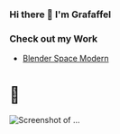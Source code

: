 ### Hi there 👋 I'm Grafaffel

### Check out my Work

- [Blender Space Modern](https://github.com/Grafaffel/blender-modern-space "A Space-Inspired Blender Theme for Blender 4.0.1")

# 👀

![Screenshot of ...](https://res.cloudinary.com/read-cv/image/upload/c_limit,h_322,w_430/dpr_1.0/v1/1/users/nm3IpiejfAfYs3KyfX4NtNVUJZy1/post-c4311a17-0600-4057-8837-13f3d86c99bd.png?_a=ATO2BAA0)
